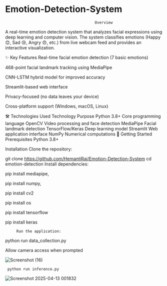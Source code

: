 # Emotion-Detection-System
                                            Overview

A real-time emotion detection system that analyzes facial expressions using deep learning and computer vision. The system classifies emotions (Happy 😊, Sad 😢, Angry 😠, etc.) from live webcam feed and provides an interactive visualization.

✨ Key Features
Real-time facial emotion detection (7 basic emotions)

468-point facial landmark tracking using MediaPipe

CNN-LSTM hybrid model for improved accuracy

Streamlit-based web interface

Privacy-focused (no data leaves your device)

Cross-platform support (Windows, macOS, Linux)

🛠️ Technologies Used
Technology	Purpose
Python 3.8+	Core programming language
OpenCV	Video processing and face detection
MediaPipe	Facial landmark detection
TensorFlow/Keras	Deep learning model
Streamlit	Web application interface
NumPy	Numerical computations
🚀 Getting Started
Prerequisites
Python 3.8+


Installation
Clone the repository:

git clone https://github.com/HemantiRaj/Emotion-Detection-System
cd emotion-detection
Install dependencies:


pip install mediapipe, 

pip install numpy,

pip install cv2

pip install os

pip install tensorflow

pip install keras

         Run the application:

python run data_collection.py

Allow camera access when prompted

![Screenshot (16)](https://github.com/user-attachments/assets/09a9a269-9b1e-4d74-9779-6d9cc9524527)


     python run inference.py

![Screenshot 2025-04-13 001832](https://github.com/user-attachments/assets/f2ce39c5-dc57-4b8b-ac61-789f18e4e91d)


